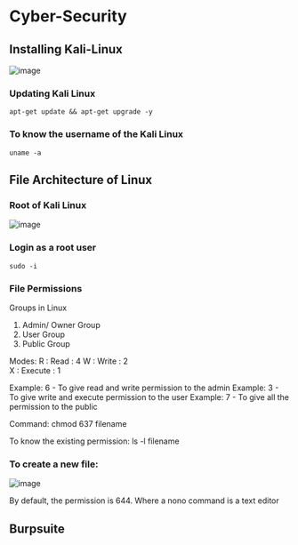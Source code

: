 # Cyber-Security
## Installing Kali-Linux
![image](https://github.com/srsapireddy/Cyber-Security/assets/32967087/124008b5-3c62-4033-81b2-7361dd12db75)

### Updating Kali Linux
```
apt-get update && apt-get upgrade -y
```
### To know the username of the Kali Linux
```
uname -a
```
## File Architecture of Linux
### Root of Kali Linux
![image](https://github.com/srsapireddy/Cyber-Security/assets/32967087/f35580b8-5751-483a-abb0-ba7558cb0e94)

### Login as a root user
```
sudo -i
```

### File Permissions
Groups in Linux
1. Admin/ Owner Group
2. User Group
3. Public Group

Modes:
R : Read    : 4
W : Write   : 2  
X : Execute : 1

Example: 6 - To give read and write permission to the admin
Example: 3 - To give write and execute permission to the user
Example: 7 - To give all the permission to the public

Command: chmod 637 filename 

To know the existing permission: ls -l filename

### To create a new file:
![image](https://github.com/srsapireddy/Cyber-Security/assets/32967087/12da759b-02d1-4185-bdab-c4a0005f04d5)

By default, the permission is 644.
Where a nono command is a text editor

## Burpsuite




